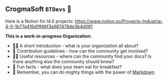 ## CrogmaSoft `BTDevs` 👋

Here is a Notion for I4.0 projects: https://www.notion.so/Proyecto-Industria-4-0-1b77a416d1ff46f3a987478de3b4d061

**This is a work-in-progress Organization:**

- 🙋‍♀️ A short introduction - what is your organization all about?
- 🌈 Contribution guidelines - how can the community get involved?
- 👩‍💻 Useful resources - where can the community find your docs? Is there anything else the community should know?
- 🍿 Fun facts - what does your team eat for breakfast?
- 🧙 Remember, you can do mighty things with the power of [Markdown](https://docs.github.com/github/writing-on-github/getting-started-with-writing-and-formatting-on-github/basic-writing-and-formatting-syntax)
